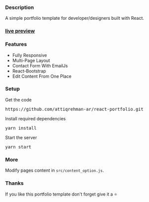 ### Description

A simple portfolio template for developer/designers built with React. 


### [live preview](src/assets/images/Live-preview.gif)

<!-- [![react portfoiio](src/assets/images/react%20portfolio%20gif.gif)](https://ubaimutl.github.io/react-portfolio/) -->

### Features

- Fully Responsive
- Multi-Page Layout
- Contact Form With EmailJs
- React-Bootstrap
- Edit Content From One Place

### Setup

Get the code

<pre>https://github.com/attiqrehman-ar/react-portfolio.git</pre>
 
Install required dependencies

<pre>yarn install</pre>


Start the server

<pre>yarn start</pre>

### More

Modify pages content in  `src/content_option.js`.

### Thanks

If you like this portfolio template don't forget give it a ⭐ 
